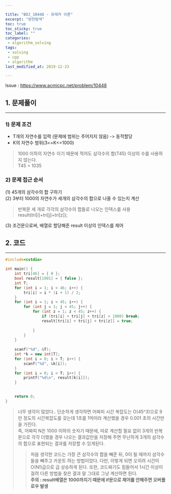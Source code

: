 ```yaml
---

title: "BOJ_10448 - 유레카 이론"  
excerpt: "완전탐색"  
toc: true  
toc_sticky: true  
toc_label: ""  
categories:  
 - algorithm_solving  
tags:  
 - solving  
 - cpp  
 - algorithm
last_modified_at: 2019-12-23

---
```


Issue : <https://www.acmicpc.net/problem/10448>

## 1. 문제풀이  

- - -

### 1) 문제 조건

- T개의 자연수를 입력 (문제에 범위는 주어지지 않음) -> 동적할당  
- K의 자연수 범위(3<=K<=1000)  

> 1000 이하의 자연수 이기 때문에 적어도 삼각수의 합(T45) 이상의 수를 사용하지 않는다.  
> T45 = 1035

### 2) 문제 접근 순서

(1) 45개의 삼각수의 합 구하기  
(2) 3부터 1000의 자연수가 세개의 삼각수의 합으로 나올 수 있는지 계산  

> 반복문 세 개로 각각의 삼각수의 합들로 나오는 인덱스를 사용  
> result(tri[i]+tri[j]+tri[z]);  

(3) 조건문으로써, 배열로 할당해준 result 이상의 인덱스를 제어  

## 2. 코드

- - -

```cpp
#include<cstdio>

int main() {
	int tri[46] = { 0 };
	bool result[1001] = { false };
	int T;
	for (int i = 1; i < 46; i++) {
		tri[i] = i * (i + 1) / 2;
	}
	for (int i = 1; i < 45; i++) {
		for (int j = 1; j < 45; j++) {
			for (int z = 1; z < 45; z++) {
				if (tri[i] + tri[j] + tri[z] > 1000) break;
				result[tri[i] + tri[j] + tri[z]] = true;
				
			}
		}
	}
	
	scanf("%d", &T);
	int *k = new int[T];
	for (int i = 0; i < T; i++) {
		scanf("%d", &k[i]);
	}
	for (int i = 0; i < T; i++) {
		printf("%d\n", result[k[i]]);
	}
	

	return 0;
}
```  

> 너무 생각이 많았다.. 단순하게 생각하면 어짜피 시간 복잡도는 O(45^3)으로 9만 정도의 시간복잡도를 갖는데 1초를 1억이라 계산했을 경우 0.001 초의 시간만을 가진다.  
> 즉, 어짜피 N은 1000 이하의 숫자기 때문에, 따로 계산할 필요 없이 3개의 반복문으로 각각 더했을 경우 나오는 결과값만을 저장해 주면 무난하게 3개의 삼각수의 합으로 표현되는 결과를 저장할 수 있게된다.  
>> 처음 생각한 코드는 가장 큰 삼각수의 합을 빼준 뒤, 0이 될 때까지 삼각수들을 빼주고 카운트 하는 방법이었다. 다만, 이렇게 되면 오히려 시간이 O(N!)급으로 급 상승하게 된다. 또한, 코드짜기도 힘들어서 1시간 이상이 걸려 다른 방법을 찾은 결과 말 그대로 그냥 계산하면 된다.  
> **주의 : result배열은 1000까지기 때문에 if문으로 제어를 안해주면 오버플로우 발생**  
